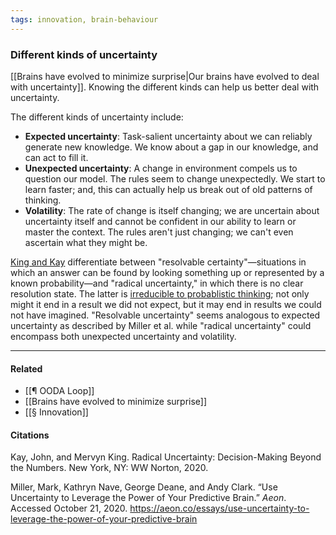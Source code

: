 ```yaml
---
tags: innovation, brain-behaviour
---
```

### Different kinds of uncertainty
[[Brains have evolved to minimize surprise|Our brains have evolved to deal with uncertainty]]. Knowing the different kinds can help us better deal with uncertainty.

The different kinds of uncertainty include:

-   **Expected uncertainty**: Task-salient uncertainty about we can reliably generate new knowledge. We know about a gap in our knowledge, and can act to fill it.
-   **Unexpected uncertainty**: A change in environment compels us to question our model. The rules seem to change unexpectedly. We start to learn faster; and, this can actually help us break out of old patterns of thinking.
-   **Volatility**: The rate of change is itself changing; we are uncertain about uncertainty itself and cannot be confident in our ability to learn or master the context. The rules aren't just changing; we can't even ascertain what they might be.

[King and Kay](https://publish.obsidian.md/mobydiction/notes/%E2%89%88+King+and+Kay+-+Radical+Uncertainty) differentiate between "resolvable certainty"—situations in which an answer can be found by looking something up or represented by a known probability—and "radical uncertainty," in which there is no clear resolution state. The latter is [irreducible to probablistic thinking](https://publish.obsidian.md/mobydiction/notes/Situations+of+radical+uncertainty+cannot+be+resolved+through+probabilistic+thinking+alone); not only might it end in a result we did not expect, but it may end in results we could not have imagined. "Resolvable uncertainty" seems analogous to expected uncertainty as described by Miller et al. while "radical uncertainty" could encompass both unexpected uncertainty and volatility.

---

#### Related
- [[¶ OODA Loop]]
- [[Brains have evolved to minimize surprise]]
- [[§ Innovation]]

#### Citations

Kay, John, and Mervyn King. Radical Uncertainty: Decision-Making Beyond the Numbers. New York, NY: WW Norton, 2020.

Miller, Mark, Kathryn Nave, George Deane, and Andy Clark. “Use Uncertainty to Leverage the Power of Your Predictive Brain.” _Aeon_. Accessed October 21, 2020. https://aeon.co/essays/use-uncertainty-to-leverage-the-power-of-your-predictive-brain